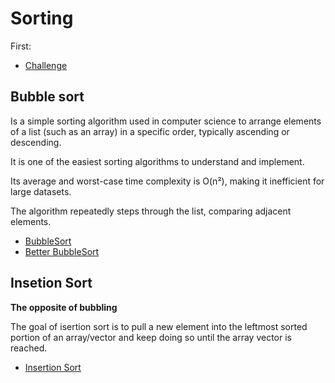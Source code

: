 # Sorting

First: 

- [Challenge](challenge.cpp)

## Bubble sort

Is a simple sorting algorithm used in computer science to arrange elements of a
list (such as an array) in a specific order, typically ascending or descending.

It is one of the easiest sorting algorithms to understand and implement.

Its average and worst-case time complexity is O(n²), making it inefficient for
large datasets.

The algorithm repeatedly steps through the list, comparing adjacent elements.

- [BubbleSort](bubble_sort.cpp)
- [Better BubbleSort](better_bubble_sort.cpp)

## Insetion Sort

**The opposite of bubbling**

The goal of isertion sort is to pull a new element into the leftmost sorted
portion of an array/vector and keep doing so until the array vector is reached.

- [Insertion Sort](insertion_sort.cpp)
